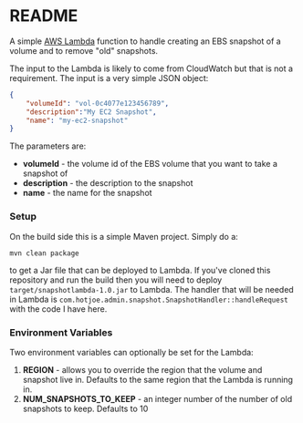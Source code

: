 # README #

A simple [AWS Lambda](https://aws.amazon.com/lambda/) function to handle creating an EBS snapshot
of a volume and to remove "old" snapshots.

The input to the Lambda is likely to come from CloudWatch but that is not a requirement.  The
input is a very simple JSON object:

```json
{
    "volumeId": "vol-0c4077e123456789",
    "description":"My EC2 Snapshot",
    "name": "my-ec2-snapshot"
}
```

The parameters are:
* **volumeId** - the volume id of the EBS volume that you want to take a snapshot of
* **description** - the description to the snapshot
* **name** - the name for the snapshot

### Setup ###

On the build side this is a simple Maven project.  Simply do a:

`mvn clean package`

to get a Jar file that can be deployed to Lambda.  If you've cloned this repository and run
the build then you will need to deploy `target/snapshotlambda-1.0.jar` to Lambda.
The handler that will be needed in Lambda is `com.hotjoe.admin.snapshot.SnapshotHandler::handleRequest`
with the code I have here.


### Environment Variables ###
Two environment variables can optionally be set for the Lambda:

1) **REGION** - allows you to override the region that the volume and snapshot live in.  Defaults
                to the same region that the Lambda is running in.
2) **NUM_SNAPSHOTS_TO_KEEP** - an integer number of the number of old snapshots to keep.  Defaults to 10
